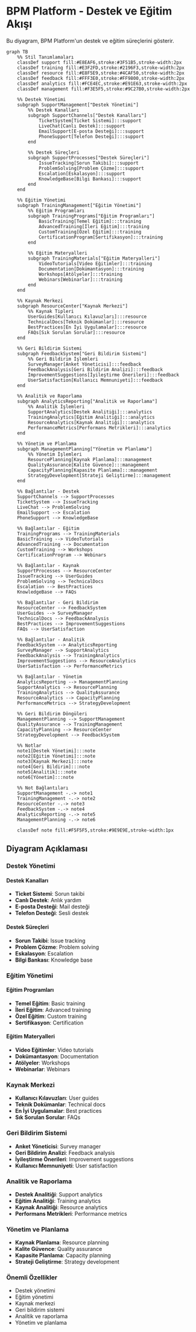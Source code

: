 # BPM Platform - Destek ve Eğitim Akışı

Bu diyagram, BPM Platform'un destek ve eğitim süreçlerini gösterir.

```mermaid
graph TB
    %% Stil Tanımlamaları
    classDef support fill:#E8EAF6,stroke:#3F51B5,stroke-width:2px
    classDef training fill:#E3F2FD,stroke:#2196F3,stroke-width:2px
    classDef resource fill:#E8F5E9,stroke:#4CAF50,stroke-width:2px
    classDef feedback fill:#FFF3E0,stroke:#FF9800,stroke-width:2px
    classDef analytics fill:#FCE4EC,stroke:#E91E63,stroke-width:2px
    classDef management fill:#F3E5F5,stroke:#9C27B0,stroke-width:2px

    %% Destek Yönetimi
    subgraph SupportManagement["Destek Yönetimi"]
        %% Destek Kanalları
        subgraph SupportChannels["Destek Kanalları"]
            TicketSystem[Ticket Sistemi]:::support
            LiveChat[Canlı Destek]:::support
            EmailSupport[E-posta Desteği]:::support
            PhoneSupport[Telefon Desteği]:::support
        end

        %% Destek Süreçleri
        subgraph SupportProcesses["Destek Süreçleri"]
            IssueTracking[Sorun Takibi]:::support
            ProblemSolving[Problem Çözme]:::support
            Escalation[Eskalasyon]:::support
            KnowledgeBase[Bilgi Bankası]:::support
        end
    end

    %% Eğitim Yönetimi
    subgraph TrainingManagement["Eğitim Yönetimi"]
        %% Eğitim Programları
        subgraph TrainingPrograms["Eğitim Programları"]
            BasicTraining[Temel Eğitim]:::training
            AdvancedTraining[İleri Eğitim]:::training
            CustomTraining[Özel Eğitim]:::training
            CertificationProgram[Sertifikasyon]:::training
        end

        %% Eğitim Materyalleri
        subgraph TrainingMaterials["Eğitim Materyalleri"]
            VideoTutorials[Video Eğitimler]:::training
            Documentation[Dokümantasyon]:::training
            Workshops[Atölyeler]:::training
            Webinars[Webinarlar]:::training
        end
    end

    %% Kaynak Merkezi
    subgraph ResourceCenter["Kaynak Merkezi"]
        %% Kaynak Tipleri
        UserGuides[Kullanıcı Kılavuzları]:::resource
        TechnicalDocs[Teknik Dokümanlar]:::resource
        BestPractices[En İyi Uygulamalar]:::resource
        FAQs[Sık Sorulan Sorular]:::resource
    end

    %% Geri Bildirim Sistemi
    subgraph FeedbackSystem["Geri Bildirim Sistemi"]
        %% Geri Bildirim İşlemleri
        SurveyManager[Anket Yöneticisi]:::feedback
        FeedbackAnalysis[Geri Bildirim Analizi]:::feedback
        ImprovementSuggestions[İyileştirme Önerileri]:::feedback
        UserSatisfaction[Kullanıcı Memnuniyeti]:::feedback
    end

    %% Analitik ve Raporlama
    subgraph AnalyticsReporting["Analitik ve Raporlama"]
        %% Analitik İşlemleri
        SupportAnalytics[Destek Analitiği]:::analytics
        TrainingAnalytics[Eğitim Analitiği]:::analytics
        ResourceAnalytics[Kaynak Analitiği]:::analytics
        PerformanceMetrics[Performans Metrikleri]:::analytics
    end

    %% Yönetim ve Planlama
    subgraph ManagementPlanning["Yönetim ve Planlama"]
        %% Yönetim İşlemleri
        ResourcePlanning[Kaynak Planlama]:::management
        QualityAssurance[Kalite Güvence]:::management
        CapacityPlanning[Kapasite Planlama]:::management
        StrategyDevelopment[Strateji Geliştirme]:::management
    end

    %% Bağlantılar - Destek
    SupportChannels --> SupportProcesses
    TicketSystem --> IssueTracking
    LiveChat --> ProblemSolving
    EmailSupport --> Escalation
    PhoneSupport --> KnowledgeBase

    %% Bağlantılar - Eğitim
    TrainingPrograms --> TrainingMaterials
    BasicTraining --> VideoTutorials
    AdvancedTraining --> Documentation
    CustomTraining --> Workshops
    CertificationProgram --> Webinars

    %% Bağlantılar - Kaynak
    SupportProcesses --> ResourceCenter
    IssueTracking --> UserGuides
    ProblemSolving --> TechnicalDocs
    Escalation --> BestPractices
    KnowledgeBase --> FAQs

    %% Bağlantılar - Geri Bildirim
    ResourceCenter --> FeedbackSystem
    UserGuides --> SurveyManager
    TechnicalDocs --> FeedbackAnalysis
    BestPractices --> ImprovementSuggestions
    FAQs --> UserSatisfaction

    %% Bağlantılar - Analitik
    FeedbackSystem --> AnalyticsReporting
    SurveyManager --> SupportAnalytics
    FeedbackAnalysis --> TrainingAnalytics
    ImprovementSuggestions --> ResourceAnalytics
    UserSatisfaction --> PerformanceMetrics

    %% Bağlantılar - Yönetim
    AnalyticsReporting --> ManagementPlanning
    SupportAnalytics --> ResourcePlanning
    TrainingAnalytics --> QualityAssurance
    ResourceAnalytics --> CapacityPlanning
    PerformanceMetrics --> StrategyDevelopment

    %% Geri Bildirim Döngüleri
    ManagementPlanning --> SupportManagement
    QualityAssurance --> TrainingManagement
    CapacityPlanning --> ResourceCenter
    StrategyDevelopment --> FeedbackSystem

    %% Notlar
    note1[Destek Yönetimi]:::note
    note2[Eğitim Yönetimi]:::note
    note3[Kaynak Merkezi]:::note
    note4[Geri Bildirim]:::note
    note5[Analitik]:::note
    note6[Yönetim]:::note

    %% Not Bağlantıları
    SupportManagement -.-> note1
    TrainingManagement -.-> note2
    ResourceCenter -.-> note3
    FeedbackSystem -.-> note4
    AnalyticsReporting -.-> note5
    ManagementPlanning -.-> note6

    classDef note fill:#F5F5F5,stroke:#9E9E9E,stroke-width:1px
```

## Diyagram Açıklaması

### Destek Yönetimi
#### Destek Kanalları
- **Ticket Sistemi**: Sorun takibi
- **Canlı Destek**: Anlık yardım
- **E-posta Desteği**: Mail desteği
- **Telefon Desteği**: Sesli destek

#### Destek Süreçleri
- **Sorun Takibi**: Issue tracking
- **Problem Çözme**: Problem solving
- **Eskalasyon**: Escalation
- **Bilgi Bankası**: Knowledge base

### Eğitim Yönetimi
#### Eğitim Programları
- **Temel Eğitim**: Basic training
- **İleri Eğitim**: Advanced training
- **Özel Eğitim**: Custom training
- **Sertifikasyon**: Certification

#### Eğitim Materyalleri
- **Video Eğitimler**: Video tutorials
- **Dokümantasyon**: Documentation
- **Atölyeler**: Workshops
- **Webinarlar**: Webinars

### Kaynak Merkezi
- **Kullanıcı Kılavuzları**: User guides
- **Teknik Dokümanlar**: Technical docs
- **En İyi Uygulamalar**: Best practices
- **Sık Sorulan Sorular**: FAQs

### Geri Bildirim Sistemi
- **Anket Yöneticisi**: Survey manager
- **Geri Bildirim Analizi**: Feedback analysis
- **İyileştirme Önerileri**: Improvement suggestions
- **Kullanıcı Memnuniyeti**: User satisfaction

### Analitik ve Raporlama
- **Destek Analitiği**: Support analytics
- **Eğitim Analitiği**: Training analytics
- **Kaynak Analitiği**: Resource analytics
- **Performans Metrikleri**: Performance metrics

### Yönetim ve Planlama
- **Kaynak Planlama**: Resource planning
- **Kalite Güvence**: Quality assurance
- **Kapasite Planlama**: Capacity planning
- **Strateji Geliştirme**: Strategy development

### Önemli Özellikler
- Destek yönetimi
- Eğitim yönetimi
- Kaynak merkezi
- Geri bildirim sistemi
- Analitik ve raporlama
- Yönetim ve planlama
``` 
```